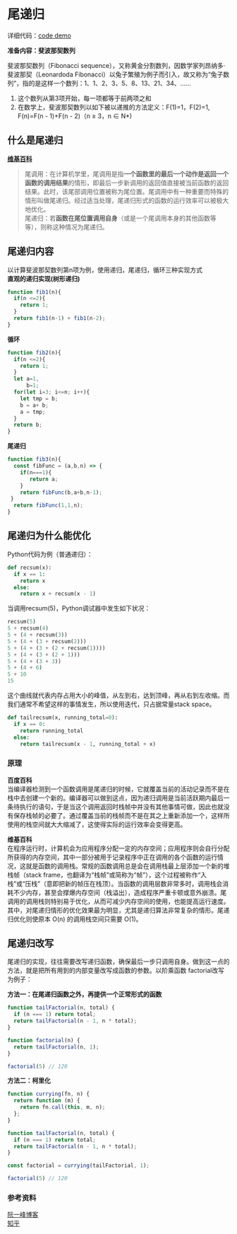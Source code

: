 # 尾递归

详细代码：[code demo](https://observablehq.com/@specialcoder/untitled)</br>

**准备内容：斐波那契数列**

斐波那契数列（Fibonacci sequence），又称黄金分割数列，因数学家列昂纳多·斐波那契（Leonardoda Fibonacci）以兔子繁殖为例子而引入，故又称为“兔子数列”，指的是这样一个数列：1、1、2、3、5、8、13、21、34、……

1. 这个数列从第3项开始，每一项都等于前两项之和
2. 在数学上，斐波那契数列以如下被以递推的方法定义：F(1)=1，F(2)=1, F(n)=F(n - 1)+F(n - 2)（n ≥ 3，n ∈ N*)

## 什么是尾递归

**[维基百科](https://zh.wikipedia.org/wiki/%E5%B0%BE%E8%B0%83%E7%94%A8)**
>尾调用：在计算机学里，尾调用是指**一个函数里的最后一个动作是返回一个函数的调用结果**的情形，即最后一步新调用的返回值直接被当前函数的返回结果。此时，该尾部调用位置被称为尾位置。尾调用中有一种重要而特殊的情形叫做尾递归。经过适当处理，尾递归形式的函数的运行效率可以被极大地优化。</br>
>尾递归：若**函数在尾位置调用自身**（或是一个尾调用本身的其他函数等等），则称这种情况为尾递归。

## 尾递归内容

以计算斐波那契数列第n项为例，使用递归，尾递归，循环三种实现方式</br>
**直观的递归实现(树形递归)**

```javascript
function fib1(n){
  if(n <=2){
    return 1;
  }
  return fib1(n-1) + fib1(n-2);
}
```

**循环**

```javascript
function fib2(n){
  if(n <=2){
    return 1;
  }
  let a=1,
      b=1;
  for(let i=3; i<=n; i++){
    let tmp = b;
    b = a+ b;
    a = tmp;
  }
  return b;
}
```

**尾递归**

```javascript
function fib3(n){
  const fibFunc = (a,b,n) => {
    if(n===1){
       return a;
    }
    return fibFunc(b,a+b,n-1);
 }
  return fibFunc(1,1,n);
}
```

## 尾递归为什么能优化
Python代码为例（普通递归）：

```python
def recsum(x):
  if x == 1:
    return x
  else:
    return x + recsum(x - 1)
```

当调用recsum(5)，Python调试器中发生如下状况：

```python
recsum(5)
5 + recsum(4)
5 + (4 + recsum(3))
5 + (4 + (3 + recsum(2)))
5 + (4 + (3 + (2 + recsum(1))))
5 + (4 + (3 + (2 + 1)))
5 + (4 + (3 + 3))
5 + (4 + 6)
5 + 10
15
```

这个曲线就代表内存占用大小的峰值，从左到右，达到顶峰，再从右到左收缩。而我们通常不希望这样的事情发生，所以使用迭代，只占据常量stack space。</br>

```python
def tailrecsum(x, running_total=0):
  if x == 0:
    return running_total
  else:
    return tailrecsum(x - 1, running_total + x)
```

### 原理
**百度百科**</br>
当编译器检测到一个函数调用是尾递归的时候，它就覆盖当前的活动记录而不是在栈中去创建一个新的。编译器可以做到这点，因为递归调用是当前活跃期内最后一条待执行的语句，于是当这个调用返回时栈帧中并没有其他事情可做，因此也就没有保存栈帧的必要了。通过覆盖当前的栈帧而不是在其之上重新添加一个，这样所使用的栈空间就大大缩减了，这使得实际的运行效率会变得更高。

**维基百科**</br>
在程序运行时，计算机会为应用程序分配一定的内存空间；应用程序则会自行分配所获得的内存空间，其中一部分被用于记录程序中正在调用的各个函数的运行情况，这就是函数的调用栈。常规的函数调用总是会在调用栈最上层添加一个新的堆栈帧（stack frame，也翻译为“栈帧”或简称为“帧”），这个过程被称作“入栈”或“压栈”（意即把新的帧压在栈顶）。当函数的调用层数非常多时，调用栈会消耗不少内存，甚至会撑爆内存空间（栈溢出），造成程序严重卡顿或意外崩溃。尾调用的调用栈则特别易于优化，从而可减少内存空间的使用，也能提高运行速度。</br>
其中，对尾递归情形的优化效果最为明显，尤其是递归算法非常复杂的情形。尾递归优化则使原本 O(n) 的调用栈空间只需要 O(1)。

## 尾递归改写

尾递归的实现，往往需要改写递归函数，确保最后一步只调用自身。做到这一点的方法，就是把所有用到的内部变量改写成函数的参数。以阶乘函数 factorial改写为例子：

**方法一：在尾递归函数之外，再提供一个正常形式的函数**

```javascript
function tailFactorial(n, total) {
  if (n === 1) return total;
  return tailFactorial(n - 1, n * total);
}

function factorial(n) {
  return tailFactorial(n, 1);
}

factorial(5) // 120
```

**方法二：柯里化**

```javascript
function currying(fn, n) {
  return function (m) {
    return fn.call(this, m, n);
  };
}

function tailFactorial(n, total) {
  if (n === 1) return total;
  return tailFactorial(n - 1, n * total);
}

const factorial = currying(tailFactorial, 1);

factorial(5) // 120
```

### 参考资料
[阮一峰博客](https://www.ruanyifeng.com/blog/2015/04/tail-call.html)</br>
[知乎](https://www.zhihu.com/question/20761771/answer/19996299)
